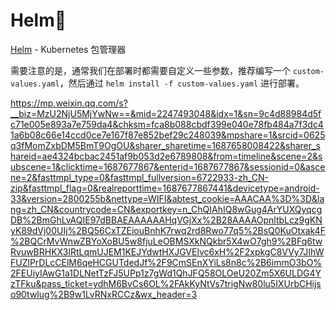 # Helm📝

[Helm](https://github.com/helm/helm)  - Kubernetes 包管理器


需要注意的是，通常我们在部署时都需要自定义一些参数，推荐编写一个 `custom-values.yaml`，然后通过 `helm install -f custom-values.yaml` 进行部署。

https://mp.weixin.qq.com/s?__biz=MzU2NjU5MjYwNw==&mid=2247493048&idx=1&sn=9c4d88984d5fc71e005e893a7e759da4&chksm=fca8b088cbdf399e040e78fb484a7f3dc41a6b08c66e14ccd0ce7e167f87e852bef29c248039&mpshare=1&srcid=0625q3fMomZxbDM5BmT9OgOU&sharer_sharetime=1687658008422&sharer_shareid=ae4324bcbac2451af9b053d2e6789808&from=timeline&scene=2&subscene=1&clicktime=1687677867&enterid=1687677867&sessionid=0&ascene=2&fasttmpl_type=0&fasttmpl_fullversion=6722933-zh_CN-zip&fasttmpl_flag=0&realreporttime=1687677867441&devicetype=android-33&version=2800255b&nettype=WIFI&abtest_cookie=AAACAA%3D%3D&lang=zh_CN&countrycode=CN&exportkey=n_ChQIAhIQ8wGug4ArYUXQyqcgDB%2BmGhLvAQIE97dBBAEAAAAAAHqVGjXx%2B28AAAAOpnltbLcz9gKNyK89dVj00UIj%2BQ56CxTZEiouBnhK7rwq2rd8Rwo77q5%2BsQ0KuOtxak4F%2BQCrMvWnwZBYoXoBU5w8fjuLeOBMSXkNQkbr5X4wO7gh9%2BFq6twRvuwBRHKX3lRtLqmUJEM1KEJYdwtHXJGVElvc6xH%2F2xpkgC8VVy7JIhWFUZlPrDLcCElM6qeHCGUTdedJf%2F9CmSEnXYiLs8n8c%2B6immO3bO%2FEUiyIAwG1a1DLNetTzFJ5UPp1z7gWd1QhJFQ58OLOeU20Zm5X6ULDG4YzTFku&pass_ticket=ydhM6BvCs6OL%2FAkKyNtVs7trigNw80lu5IXUrbCHijso90twlug%2B9w1LvRNxRCCz&wx_header=3